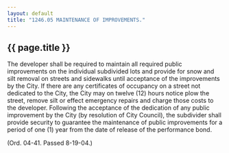 ```yaml
---
layout: default 
title: "1246.05 MAINTENANCE OF IMPROVEMENTS."
---
```


{{ page.title }}
----------------

The developer shall be required to maintain all required public
improvements on the individual subdivided lots and provide for snow and
silt removal on streets and sidewalks until acceptance of the
improvements by the City. If there are any certificates of occupancy on
a street not dedicated to the City, the City may on twelve (12) hours
notice plow the street, remove silt or effect emergency repairs and
charge those costs to the developer. Following the acceptance of the
dedication of any public improvement by the City (by resolution of City
Council), the subdivider shall provide security to guarantee the
maintenance of public improvements for a period of one (1) year from the
date of release of the performance bond.

(Ord. 04-41. Passed 8-19-04.)
